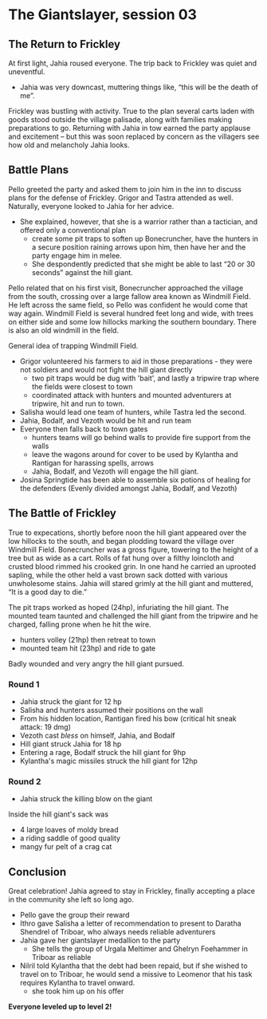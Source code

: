 # The Giantslayer, session 03

## The Return to Frickley

At first light, Jahia roused everyone. The trip back to Frickley was quiet and uneventful. 

- Jahia was very downcast, muttering things like, “this will be the death of me”.Frickley was bustling with activity. True to the plan several carts laden with goods  stood outside the village palisade, along with families making preparations to go.
Returning with Jahia in tow earned the party applause and excitement – but this was soon replaced by concern as the villagers see how old and melancholy Jahia looks.

## Battle PlansPello greeted the party and asked them to join him in the inn to discuss plans for the defense of Frickley. Grigor and Tastra attended as well. Naturally, everyone looked to Jahia for her advice. 

- She explained, however, that she is a warrior rather than a tactician, and offered only a conventional plan
	- create some pit traps to soften up Bonecruncher, have the hunters in a secure position raining arrows upon him, then have her and the party engage him in melee.
	- She despondently predicted that she might be able to last “20 or 30 seconds” against the hill giant.

Pello related that on his first visit, Bonecruncher approached the village from the south, crossing over a large fallow area known as Windmill Field. He left across the same field, so Pello was confident he would come that way again. Windmill Field is several hundred feet long and wide, with trees on either side and some low hillocks marking the southern boundary. There is also an old windmill in the field.

General idea of trapping Windmill Field.

- Grigor volunteered his farmers to aid in those preparations - they were not soldiers and would not fight the hill giant directly
	- two pit traps would be dug with 'bait', and lastly a tripwire trap where the fields were closest to town
	- coordinated attack with hunters and mounted adventurers at tripwire, hit and run to town.
- Salisha would lead one team of hunters, while Tastra led the second.
- Jahia, Bodalf, and Vezoth would be hit and run team
- Everyone then falls back to town gates
	- hunters teams will go behind walls to provide fire support from the walls
	- leave the wagons around for cover to be used by Kylantha and Rantigan for harassing spells, arrows
	- Jahia, Bodalf, and Vezoth will engage the hill giant.
- Josina Springtide has been able to assemble six potions of healing for the defenders (Evenly divided amongst Jahia, Bodalf, and Vezoth)

## The Battle of Frickley

True to expecations, shortly before noon the hill giant appeared over the low hillocks to the south, and began plodding toward the village over Windmill Field. Bonecruncher was a gross figure, towering to the height of a tree but as wide as a cart. Rolls of fat hung over a filthy loincloth and crusted blood rimmed his crooked grin. In one hand he carried an uprooted sapling, while the other held a vast brown sack dotted with various unwholesome stains. Jahia will stared grimly at the hill giant and muttered, “It is a good day to die.”The pit traps worked as hoped (24hp), infuriating the hill giant. The mounted team taunted and challenged the hill giant from the tripwire and he charged, falling prone when he hit the wire.

- hunters volley (21hp) then retreat to town
- mounted team hit (23hp) and ride to gate

Badly wounded and very angry the hill giant pursued.

### Round 1

- Jahia struck the giant for 12 hp
- Salisha and hunters assumed their positions on the wall
- From his hidden location, Rantigan fired his bow (critical hit sneak attack: 19 dmg)
- Vezoth cast *bless* on himself, Jahia, and Bodalf
- Hill giant struck Jahia for 18 hp
- Entering a rage, Bodalf struck the hill giant for 9hp
- Kylantha's magic missiles struck the hill giant for 12hp

### Round 2

- Jahia struck the killing blow on the giant

Inside the hill giant's sack was

- 4 large loaves of moldy bread
- a riding saddle of good quality 
- mangy fur pelt of a crag cat


## Conclusion

Great celebration! Jahia agreed to stay in Frickley, finally accepting a place in the community she left so long ago.

- Pello gave the group their reward
- Ithro gave Salisha a letter of recommendation to present to Daratha Shendrel of Triboar, who always needs reliable adventurers
- Jahia gave her giantslayer medallion to the party
	- She tells the group of Urgala Meltimer and Ghelryn Foehammer in Triboar as reliable
-  Nilril told Kylantha that the debt had been repaid, but if she wished to travel on to Triboar, he would send a missive to Leomenor that his task requires Kylantha to travel onward.
	-  she took him up on his offer

**Everyone leveled up to level 2!** 